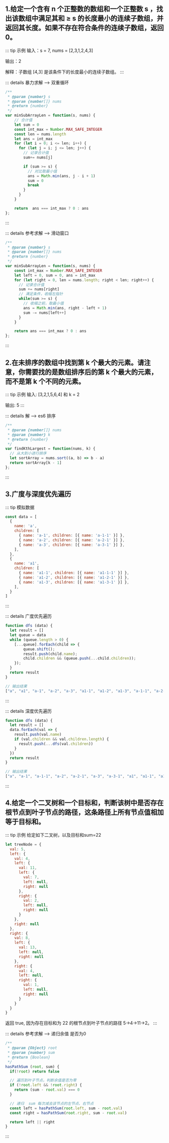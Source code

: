 <leetcode />

## 1.给定一个含有 n 个正整数的数组和一个正整数 s ，找出该数组中满足其和 ≥ s 的长度最小的连续子数组，并返回其长度。如果不存在符合条件的连续子数组，返回 0。

::: tip 示例
输入：s = 7, nums = [2,3,1,2,4,3]

输出：2

解释：子数组 [4,3] 是该条件下的长度最小的连续子数组。
:::

::: details  暴力求解 --> 双重循环
```js
/**
 * @param {number} s
 * @param {number[]} nums
 * @return {number}
 */
var minSubArrayLen = function(s, nums) {
    // 合计值
    let sum = 0
    const int_max = Number.MAX_SAFE_INTEGER
    const len = nums.length
    let ans = int_max
    for (let i = 0; i <= len; i++) {
      for (let j = i; j <= len; j++) {
        // 记录合计值
        sum+= nums[j]

        if (sum >= s) {
          // 对比取最小值
          ans = Math.min(ans, j - i + 1)
          sum = 0
          break
        }
      }
    }

    return  ans === int_max ? 0 : ans
};
```
:::

::: details  参考求解 -->  滑动窗口
```js
/**
 * @param {number} s
 * @param {number[]} nums
 * @return {number}
 */
var minSubArrayLen = function(s, nums) {
    const int_max = Number.MAX_SAFE_INTEGER
    let left = 0, sum = 0, ans = int_max
    for (let right = 0, len = nums.length; right < len; right++) {
      // 记录合计值
      sum += nums[right]
      // 满足条件，收缩左指针
      while(sum >= s) {
        // 收缩之前，取最小值  
        ans = Math.min(ans, right - left + 1)
        sum -= nums[left++]
      }
    }

    return ans === int_max ? 0 : ans
};
```
:::


## 2.在未排序的数组中找到第 k 个最大的元素。请注意，你需要找的是数组排序后的第 k 个最大的元素，而不是第 k 个不同的元素。

::: tip 示例
输入: [3,2,1,5,6,4] 和 k = 2

输出: 5
:::

::: details  解 --> es6 排序
```js
/**
 * @param {number[]} nums
 * @param {number} k
 * @return {number}
 */
var findKthLargest = function(nums, k) {
  // 从大到小进行排序
  let sortArray = nums.sort((a, b) => b - a)
  return sortArray[k - 1]
};
```
:::

## 3.广度与深度优先遍历

::: tip 模拟数据
```js
const data = [
  {
    name: 'a',
    children: [
      { name: 'a-1', children: [{ name: 'a-1-1' }] },
      { name: 'a-2', children: [{ name: 'a-2-1' }] },
      { name: 'a-3', children: [{ name: 'a-3-1' }] },
    ],
  },
  {
    name: 'a1',
    children: [
      { name: 'a1-1', children: [{ name: 'a1-1-1' }] },
      { name: 'a1-2', children: [{ name: 'a1-2-1' }] },
      { name: 'a1-3', children: [{ name: 'a1-3-1' }] },
    ],
  }
]
```
:::

::: details  广度优先遍历
```js
function dfs (data) {
  let result = []
  let queue = data
  while (queue.length > 0) {
    [...queue].forEach(child => {
        queue.shift();
        result.push(child.name);
        child.children && (queue.push(...child.children));
    });
  }
  return result
}

// 输出结果
["a", "a1", "a-1", "a-2", "a-3", "a1-1", "a1-2", "a1-3", "a-1-1", "a-2-1", "a-3-1", "a1-1-1", "a1-2-1", "a1-3-1"]
```
:::


::: details  深度优先遍历
```js
function dfs (data) {
  let result = []
  data.forEach(val => {
    result.push(val.name)
    if (val.children && val.children.length) {
      result.push(...dfs(val.children))
    }
  })
  return result
}

// 输出结果
["a", "a-1", "a-1-1", "a-2", "a-2-1", "a-3", "a-3-1", "a1", "a1-1", "a1-1-1", "a1-2", "a1-2-1", "a1-3", "a1-3-1"]
```
:::

## 4.给定一个二叉树和一个目标和，判断该树中是否存在根节点到叶子节点的路径，这条路径上所有节点值相加等于目标和。

::: tip 示例
给定如下二叉树，以及目标和sum=22
```js
let treeNode = {
  val: 5,
  left: {
    val: 4,
    left: {
      val: 11,
      left: {
        val: 7,
        left: null,
        right: null
      },
      right: {
        val: 2,
        left: null,
        right: null
      }
    },
    right: null
  },
  right: {
    val: 8,
    left: {
      val: 13,
      left: null,
      right: null
    },
    right: {
      val: 4,
      left: null,
      right: {
        val: 1,
        left: null,
        right: null
      }
    }
  }
}
```
返回 true, 因为存在目标和为 22 的根节点到叶子节点的路径 5->4->11->2。
:::

::: details  参考求解 -->  递归余值 是否为0
```js
/**
 * @param {Object} root
 * @param {number} sum
 * @return {Boolean}
 */
hasPathSum (root, sum) {
  if(!root) return false

  // 遍历到叶子节点，判断余值是否为零
  if (!root.left && !root.right) {
    return (sum - root.val) === 0
  }

  // 递归  sum 每次减去该节点的左节点、右节点
  const left = hasPathSum(root.left, sum - root.val)
  const right = hasPathSum(root.right, sum - root.val)

  return left || right
}
```
:::


